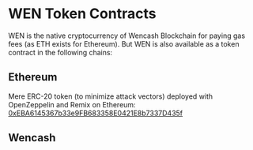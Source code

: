 # WEN Token Contracts

WEN is the native cryptocurrency of Wencash Blockchain for paying gas fees (as ETH exists for Ethereum).
But WEN is also available as a token contract in the following chains:

## Ethereum

Mere ERC-20 token (to minimize attack vectors) deployed with OpenZeppelin and Remix on Ethereum: [0xEBA6145367b33e9FB683358E0421E8b7337D435f](https://etherscan.io/token/0xEBA6145367b33e9FB683358E0421E8b7337D435f#code)

## Wencash

